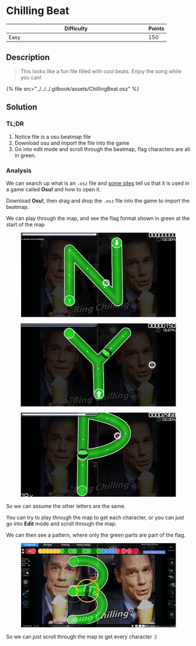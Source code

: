 # Chilling Beat

<table><thead><tr><th width="368.3333333333333">Difficulty</th><th>Points</th></tr></thead><tbody><tr><td>Easy</td><td>150</td></tr></tbody></table>

## Description

> This looks like a fun file filled with cool beats. Enjoy the song while you can!

{% file src="../../../.gitbook/assets/ChillingBeat.osz" %}

## Solution

### TL;DR

1. Notice file is a osu beatmap file
2. Download osu and import the file into the game
3. Go into edit mode and scroll through the beatmap, flag characters are all in green.

### Analysis

We can search up what is an `.osz` file and [some sites](https://osu.ppy.sh/community/forums/topics/662852?n=1) tell us that it is used in a game called **Osu!** and how to open it.

Download **Osu!**, then drag and drop the `.osz` file into the game to import the beatmap.

We can play through the map, and see the flag format shown in green at the start of the map

<figure><img src="../../../.gitbook/assets/image (20) (1).png" alt=""><figcaption></figcaption></figure>

<figure><img src="../../../.gitbook/assets/image (19) (1) (1).png" alt=""><figcaption></figcaption></figure>

<figure><img src="../../../.gitbook/assets/image (26) (1).png" alt=""><figcaption></figcaption></figure>

So we can assume the other letters are the same.

You can try to play through the map to get each character, or you can just go into **Edit** mode and scroll through the map.

We can then see a pattern, where only the green parts are part of the flag.

<figure><img src="../../../.gitbook/assets/image (16) (1).png" alt=""><figcaption></figcaption></figure>

So we can just scroll through the map to get every character :)


